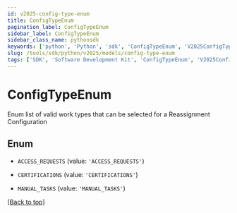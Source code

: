 ```yaml
---
id: v2025-config-type-enum
title: ConfigTypeEnum
pagination_label: ConfigTypeEnum
sidebar_label: ConfigTypeEnum
sidebar_class_name: pythonsdk
keywords: ['python', 'Python', 'sdk', 'ConfigTypeEnum', 'V2025ConfigTypeEnum'] 
slug: /tools/sdk/python/v2025/models/config-type-enum
tags: ['SDK', 'Software Development Kit', 'ConfigTypeEnum', 'V2025ConfigTypeEnum']
---
```


# ConfigTypeEnum

Enum list of valid work types that can be selected for a Reassignment Configuration

## Enum

* `ACCESS_REQUESTS` (value: `'ACCESS_REQUESTS'`)

* `CERTIFICATIONS` (value: `'CERTIFICATIONS'`)

* `MANUAL_TASKS` (value: `'MANUAL_TASKS'`)

[[Back to top]](#) 


